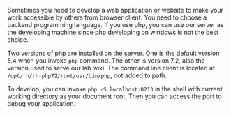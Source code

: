 Sometimes you need to develop a web application or website to make your work accessible by others from browser client. You need to choose a
backend programming language. If you use php, you can use our server as the developing machine since php developing on windows is not the best choice.

Two versions of php are installed on the server. One is the default version 5.4 when you invoke `php` command. The other is version 7.2, also
the version used to serve our lab wiki. The command line client is located at `/opt/rh/rh-php72/root/usr/bin/php`, not added to path.

To develop, you can invoke `php -S localhost:8213` in the shell with current working directory as your document root. Then you can access the port to
debug your application.